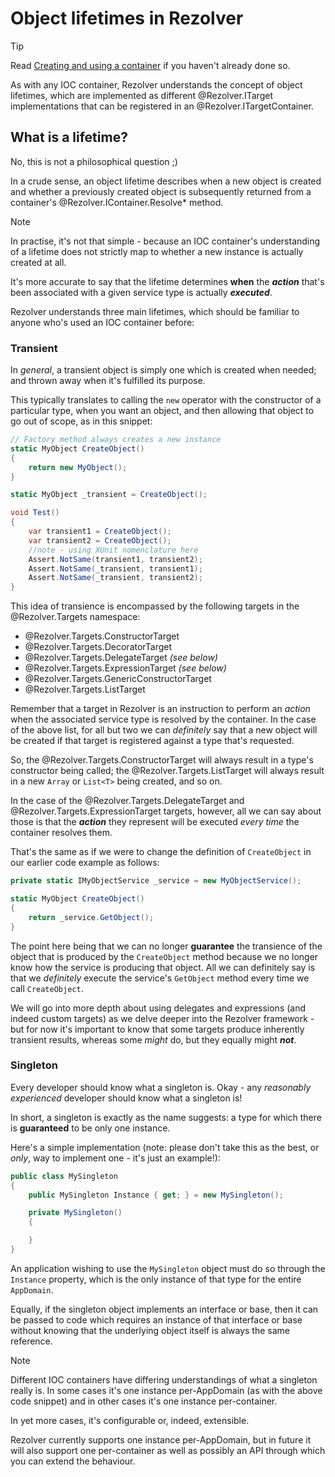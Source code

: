 ﻿# Object lifetimes in Rezolver

> [!TIP]
> Read [Creating and using a container](create-and-use-a-container.md) if you haven't already done so.

As with any IOC container, Rezolver understands the concept of object lifetimes, which are implemented
as different @Rezolver.ITarget implementations that can be registered in an @Rezolver.ITargetContainer.

## What is a lifetime?

No, this is not a philosophical question ;)

In a crude sense, an object lifetime describes when a new object is created and whether a previously 
created object is subsequently returned from a container's @Rezolver.IContainer.Resolve* method.

> [!NOTE]
> In practise, it's not that simple - because an IOC container's understanding of a lifetime does not
> strictly map to whether a new instance is actually created at all.
> 
> It's more accurate to say that the lifetime determines **when** the
> ***action*** that's been associated with a given service type is actually ***executed***.

Rezolver understands three main lifetimes, which should be familiar to anyone who's used an IOC
container before:

### Transient

In *general*, a transient object is simply one which is created when needed; and thrown 
away when it's fulfilled its purpose.

This typically translates to calling the `new` operator with the constructor of a particular type, 
when you want an object, and then allowing that object to go out of scope, as in this snippet:

```cs
// Factory method always creates a new instance
static MyObject CreateObject()
{
    return new MyObject();
}

static MyObject _transient = CreateObject();

void Test()
{
    var transient1 = CreateObject();
    var transient2 = CreateObject();
    //note - using XUnit nomenclature here
    Assert.NotSame(transient1, transient2);
    Assert.NotSame(_transient, transient1);
    Assert.NotSame(_transient, transient2);
}

```

This idea of transience is encompassed by the following targets in the @Rezolver.Targets namespace:

- @Rezolver.Targets.ConstructorTarget
- @Rezolver.Targets.DecoratorTarget
- @Rezolver.Targets.DelegateTarget *(see below)*
- @Rezolver.Targets.ExpressionTarget *(see below)*
- @Rezolver.Targets.GenericConstructorTarget
- @Rezolver.Targets.ListTarget

Remember that a target in Rezolver is an instruction to perform an *action* when the associated service
type is resolved by the container.  In the case of the above list, for all but two we can *definitely* say that 
a new object will be created if that target is registered against a type that's requested.

So, the @Rezolver.Targets.ConstructorTarget will always result in a type's constructor being called; the 
@Rezolver.Targets.ListTarget will always result in a new `Array` or `List<T>` being created, and so on.

In the case of the @Rezolver.Targets.DelegateTarget and @Rezolver.Targets.ExpressionTarget targets, however,
all we can say about those is that the ***action*** they represent will be executed *every time* the container 
resolves them.

That's the same as if we were to change the definition of `CreateObject` in our earlier code example as 
follows:

```cs
private static IMyObjectService _service = new MyObjectService();

static MyObject CreateObject()
{
    return _service.GetObject();
}
```

The point here being that we can no longer **guarantee** the transience of the object that is produced by the
`CreateObject` method because we no longer know how the service is producing that object.  All we can definitely 
say is that we *definitely* execute the service's `GetObject` method every time we call `CreateObject`.

We will go into more depth about using delegates and expressions (and indeed custom targets) as we delve deeper
into the Rezolver framework - but for now it's important to know that some targets produce inherently transient
results, whereas some *might* do, but they equally might ***not***.

### Singleton

Every developer should know what a singleton is.  Okay - any *reasonably experienced* developer should know what
a singleton is!

In short, a singleton is exactly as the name suggests: a type for which there is **guaranteed** to be only one 
instance.

Here's a simple implementation (note: please don't take this as the best, or *only*, way to implement one - it's
just an example!):

```cs
public class MySingleton
{
    public MySingleton Instance { get; } = new MySingleton();

    private MySingleton()
    {

    }
}
```
An application wishing to use the `MySingleton` object must do so through the `Instance` property, which is
the only instance of that type for the entire `AppDomain`.

Equally, if the singleton object implements an interface or base, then it can be passed to code which requires
an instance of that interface or base without knowing that the underlying object itself is always the same 
reference.

> [!NOTE]
> Different IOC containers have differing understandings of what a singleton really is.
> In some cases it's one instance per-AppDomain (as with the above code snippet) and in other cases it's
> one instance per-container.
> 
> In yet more cases, it's configurable or, indeed, extensible.
> 
> Rezolver currently supports one instance per-AppDomain, but in future it will also support one per-container 
> as well as possibly an API through which you can extend the behaviour.
